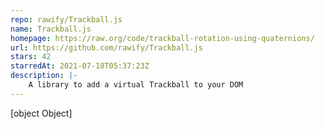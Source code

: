 ```yaml
---
repo: rawify/Trackball.js
name: Trackball.js
homepage: https://raw.org/code/trackball-rotation-using-quaternions/
url: https://github.com/rawify/Trackball.js
stars: 42
starredAt: 2021-07-18T05:37:23Z
description: |-
    A library to add a virtual Trackball to your DOM
---
```


[object Object]
